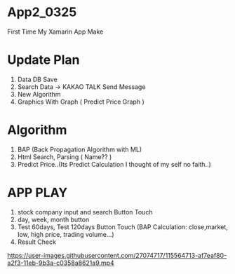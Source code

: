 # App2_0325
First Time My Xamarin App Make

# Update Plan #
1. Data DB Save
2. Search Data -> KAKAO TALK Send Message
3. New Algorithm
4. Graphics With Graph ( Predict Price Graph )

# Algorithm #
1. BAP (Back Propagation Algorithm with ML)
2. Html Search, Parsing ( Name?? )
3. Predict Price..(Its Predict Calculation I thought of my self no faith..)

# APP PLAY #
1. stock company input and search Button Touch
2. day, week, month button
3. Test 60days, Test 120days Button Touch
   (BAP Calculation: close,market, low, high price, trading volume...)
4. Result Check

https://user-images.githubusercontent.com/27074717/115564713-af7eaf80-a2f3-11eb-9b3a-c0358a8621a9.mp4

